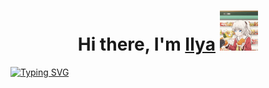 <h1 align="center">Hi there, I'm <a href="https://vk.com/curiosity_ds" target="_blank">Ilya</a> 
<img src="https://github.com/CuriosityDS/CuriosityDS/blob/main/sight-anime.gif" height="64"/></h1>
<a href="https://git.io/typing-svg"><img src="https://readme-typing-svg.demolab.com?font=Fira+Code&pause=1000&color=000000&center=true&vCenter=true&width=435&lines=A+Software+student+from+Russia+%F0%9F%87%B7%F0%9F%87%BA" alt="Typing SVG" /></a>

